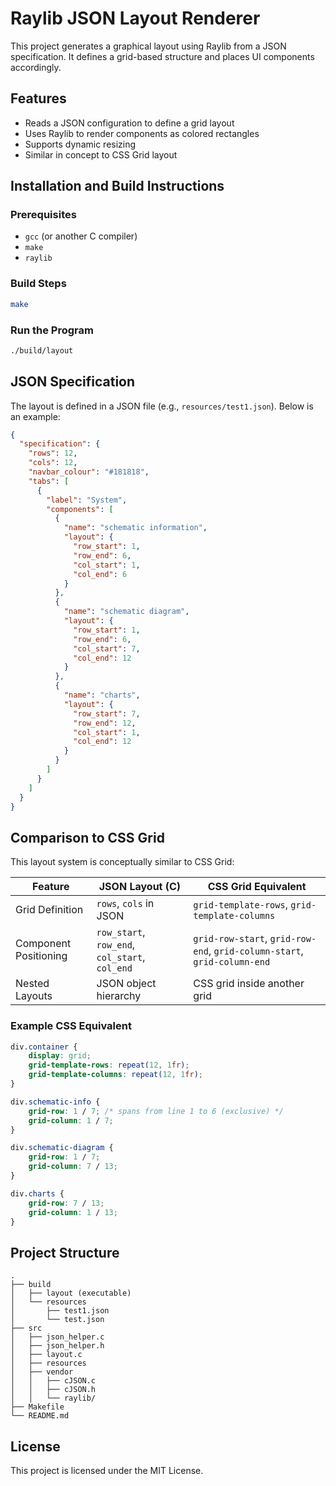 # Raylib JSON Layout Renderer

This project generates a graphical layout using Raylib from a JSON specification. It defines a grid-based structure and places UI components accordingly.

## Features
- Reads a JSON configuration to define a grid layout
- Uses Raylib to render components as colored rectangles
- Supports dynamic resizing
- Similar in concept to CSS Grid layout

## Installation and Build Instructions

### Prerequisites
- `gcc` (or another C compiler)
- `make`
- `raylib`

### Build Steps
```sh
make
```

### Run the Program
```sh
./build/layout
```

## JSON Specification
The layout is defined in a JSON file (e.g., `resources/test1.json`). Below is an example:

```json
{
  "specification": {
    "rows": 12,
    "cols": 12,
    "navbar_colour": "#181818",
    "tabs": [
      {
        "label": "System",
        "components": [
          {
            "name": "schematic information",
            "layout": {
              "row_start": 1,
              "row_end": 6,
              "col_start": 1,
              "col_end": 6
            }
          },
          {
            "name": "schematic diagram",
            "layout": {
              "row_start": 1,
              "row_end": 6,
              "col_start": 7,
              "col_end": 12
            }
          },
          {
            "name": "charts",
            "layout": {
              "row_start": 7,
              "row_end": 12,
              "col_start": 1,
              "col_end": 12
            }
          }
        ]
      }
    ]
  }
}
```

## Comparison to CSS Grid
This layout system is conceptually similar to CSS Grid:

| Feature       | JSON Layout (C)                 | CSS Grid Equivalent        |
|--------------|--------------------------------|----------------------------|
| Grid Definition | `rows`, `cols` in JSON | `grid-template-rows`, `grid-template-columns` |
| Component Positioning | `row_start`, `row_end`, `col_start`, `col_end` | `grid-row-start`, `grid-row-end`, `grid-column-start`, `grid-column-end` |
| Nested Layouts | JSON object hierarchy | CSS grid inside another grid |

### Example CSS Equivalent
```css
div.container {
    display: grid;
    grid-template-rows: repeat(12, 1fr);
    grid-template-columns: repeat(12, 1fr);
}

div.schematic-info {
    grid-row: 1 / 7; /* spans from line 1 to 6 (exclusive) */
    grid-column: 1 / 7;
}

div.schematic-diagram {
    grid-row: 1 / 7;
    grid-column: 7 / 13;
}

div.charts {
    grid-row: 7 / 13;
    grid-column: 1 / 13;
}
```

## Project Structure
```
.
├── build
│   ├── layout (executable)
│   └── resources
│       ├── test1.json
│       └── test.json
├── src
│   ├── json_helper.c
│   ├── json_helper.h
│   ├── layout.c
│   ├── resources
│   ├── vendor
│   │   ├── cJSON.c
│   │   ├── cJSON.h
│   │   └── raylib/
├── Makefile
└── README.md
```

## License
This project is licensed under the MIT License.
